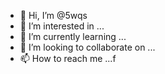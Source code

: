 - 👋 Hi, I’m @5wqs
- 👀 I’m interested in ...
- 🌱 I’m currently learning ...
- 💞️ I’m looking to collaborate on ...
- 📫 How to reach me ...f

<!---
5wqs/5wqs is a ✨ special ✨ repository because its `README.md` (this file) appears on your GitHub profile.
You can click the Preview link to take a look at your changes.
--->
